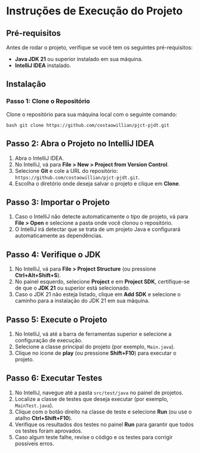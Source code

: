 # Instruções de Execução do Projeto

## Pré-requisitos

Antes de rodar o projeto, verifique se você tem os seguintes pré-requisitos:

- **Java JDK 21** ou superior instalado em sua máquina.
- **IntelliJ IDEA** instalado.

## Instalação

### Passo 1: Clone o Repositório

Clone o repositório para sua máquina local com o seguinte comando:

```bash git clone https://github.com/costaowillian/pjct-pjdt.git```

## Passo 2: Abra o Projeto no IntelliJ IDEA

1. Abra o IntelliJ IDEA.
2. No IntelliJ, vá para **File > New > Project from Version Control**.
3. Selecione **Git** e cole a URL do repositório: `https://github.com/costaowillian/pjct-pjdt.git`.
4. Escolha o diretório onde deseja salvar o projeto e clique em **Clone**.

## Passo 3: Importar o Projeto

1. Caso o IntelliJ não detecte automaticamente o tipo de projeto, vá para **File > Open** e selecione a pasta onde você clonou o repositório.
2. O IntelliJ irá detectar que se trata de um projeto Java e configurará automaticamente as dependências.

## Passo 4: Verifique o JDK

1. No IntelliJ, vá para **File > Project Structure** (ou pressione **Ctrl+Alt+Shift+S**).
2. No painel esquerdo, selecione **Project** e em **Project SDK**, certifique-se de que o **JDK 21** ou superior está selecionado.
3. Caso o JDK 21 não esteja listado, clique em **Add SDK** e selecione o caminho para a instalação do JDK 21 em sua máquina.

## Passo 5: Execute o Projeto

1. No IntelliJ, vá até a barra de ferramentas superior e selecione a configuração de execução.
2. Selecione a classe principal do projeto (por exemplo, `Main.java`).
3. Clique no ícone de **play** (ou pressione **Shift+F10**) para executar o projeto.

## Passo 6: Executar Testes

1. No IntelliJ, navegue até a pasta `src/test/java` no painel de projetos.
2. Localize a classe de testes que deseja executar (por exemplo, `MainTest.java`).
3. Clique com o botão direito na classe de teste e selecione **Run** (ou use o atalho **Ctrl+Shift+F10**).
4. Verifique os resultados dos testes no painel **Run** para garantir que todos os testes foram aprovados.
5. Caso algum teste falhe, revise o código e os testes para corrigir possíveis erros.
